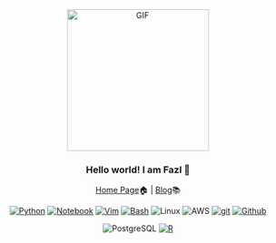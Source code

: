 <div align="center">
<img align="center" alt="GIF" height="250px" src="https://media.giphy.com/media/du3J3cXyzhj75IOgvA/giphy.gif" />

### Hello world! I am Fazl 👋

[Home Page](https://fbarez.github.io/)🏠  | [Blog](https://fbarez.github.io/year-archive/)📚

[![Python](https://img.shields.io/badge/-Python-fff?&logo=python)](https://github.com/fbarez?tab=repositories&q=&type=&language=python)
[![Notebook](https://img.shields.io/badge/-jupyternotebook-fff?&logo=notebook)](https://github.com/fbarez?tab=repositories&q=&type=&language=Notebook)
[![Vim](https://img.shields.io/badge/-vim-fff?&logo=vim)](https://github.com/fbarez?tab=repositories&q=&type=&language=Vim)
[![Bash](https://img.shields.io/badge/-Bash-fff?&logo=Bash)](https://github.com/fbarez?tab=repositories&q=&type=&language=Bash)
![Linux](https://img.shields.io/badge/-Linux-fff?&logo=linux&logoColor=000)
![AWS](https://img.shields.io/badge/-AWS-fff?&logo=Amazon-AWS&logoColor=232F3E)
[![git](https://img.shields.io/badge/-git-fff?&logo=git)](https://github.com/fbarez?tab=repositories&q=&type=&language=git)
[![Github](https://img.shields.io/badge/-github-fff?&logo=Github)](https://github.com/fbarez?tab=repositories&q=&type=&language=github)

![PostgreSQL](https://img.shields.io/badge/-PostgreSQL-fff?&logo=PostgreSQL&logoColor=336791)
[![R](https://img.shields.io/badge/-Rstudio-fff?&logo=Rstudio)](https://github.com/fbarez?tab=repositories&q=&type=&language=R)
<!--
**fbarez/fbarez** is a ✨ _special_ ✨ repository because its `README.md` (this file) appears on your GitHub profile.

Here are some ideas to get you started:

- 🔭 I’m currently working on ...
- 🌱 I’m currently learning ...
- 👯 I’m looking to collaborate on ...
- 🤔 I’m looking for help with ...
- 💬 Ask me about ...
- 📫 How to reach me: ...
- 😄 Pronouns: ...
- ⚡ Fun fact: ...
-->
